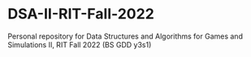 # DSA-II-RIT-Fall-2022

Personal repository for Data Structures and Algorithms for Games and Simulations II, RIT Fall 2022 (BS GDD y3s1)
